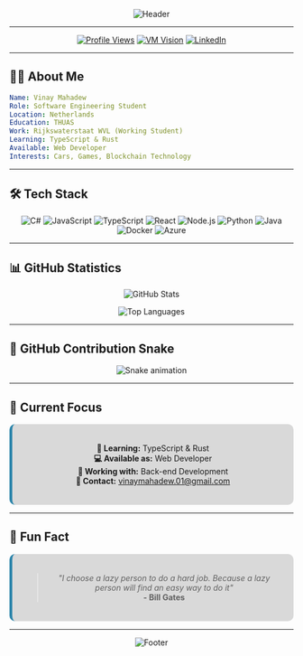 <div align="center">

![Header](https://capsule-render.vercel.app/api?type=waving&color=gradient&height=100&section=header&text=Vinay%20Mahadew&fontSize=40&fontAlignY=40&desc=Software%20Engineering%20Student%20at%20THUAS&descAlignY=55&descAlign=50)

</div>

---

<div align="center">

[![Profile Views](https://komarev.com/ghpvc/?username=vimah&label=Profile%20views&color=0e75b6&style=flat-square)](https://github.com/vimah)
[![VM Vision](https://img.shields.io/badge/🌐%20VM%20Vision-Website-2E86AB?style=flat-square&logo=web&logoColor=white)](https://vmvision.nl/)
[![LinkedIn](https://img.shields.io/badge/💼%20LinkedIn-Connect-0077B5?style=flat-square&logo=linkedin&logoColor=white)](https://www.linkedin.com/in/vinay-mh)

</div>

---

## 👨‍💻 About Me

```yaml
Name: Vinay Mahadew
Role: Software Engineering Student
Location: Netherlands
Education: THUAS
Work: Rijkswaterstaat WVL (Working Student)
Learning: TypeScript & Rust
Available: Web Developer
Interests: Cars, Games, Blockchain Technology
```

---

## 🛠️ Tech Stack

<div align="center">

![C#](https://img.shields.io/badge/C%23-239120?style=flat-square&logo=c-sharp&logoColor=white)
![JavaScript](https://img.shields.io/badge/JavaScript-F7DF1E?style=flat-square&logo=javascript&logoColor=black)
![TypeScript](https://img.shields.io/badge/TypeScript-007ACC?style=flat-square&logo=typescript&logoColor=white)
![React](https://img.shields.io/badge/React-20232A?style=flat-square&logo=react&logoColor=61DAFB)
![Node.js](https://img.shields.io/badge/Node.js-43853D?style=flat-square&logo=node.js&logoColor=white)
![Python](https://img.shields.io/badge/Python-3776AB?style=flat-square&logo=python&logoColor=white)
![Java](https://img.shields.io/badge/Java-ED8B00?style=flat-square&logo=java&logoColor=white)
![Docker](https://img.shields.io/badge/Docker-2496ED?style=flat-square&logo=docker&logoColor=white)
![Azure](https://img.shields.io/badge/Microsoft%20Azure-0078D4?style=flat-square&logo=microsoft-azure&logoColor=white)

</div>

---

## 📊 GitHub Statistics

<div align="center">

![GitHub Stats](https://github-readme-stats.vercel.app/api?username=vimah&show_icons=true&theme=default&hide_border=true&bg_color=d9d9d9&title_color=2E86AB&text_color=333333&icon_color=2E86AB)

![Top Languages](https://github-readme-stats.vercel.app/api/top-langs/?username=vimah&layout=compact&theme=default&hide_border=true&bg_color=d9d9d9&title_color=2E86AB&text_color=333333)

</div>

---

## 🐍 GitHub Contribution Snake

<div align="center">

![Snake animation](https://github.com/vimah/vimah/blob/output/github-contribution-grid-snake.svg)

</div>

---

## 🎯 Current Focus

<div align="center" style="background-color: #d9d9d9; padding: 20px; border-radius: 10px; border-left: 5px solid #2E86AB;">

**🌱 Learning:** TypeScript & Rust  
**💻 Available as:** Web Developer  
**🔧 Working with:** Back-end Development  
**📧 Contact:** vinaymahadew.01@gmail.com  

</div>

---

## 🎲 Fun Fact

<div align="center" style="background-color: #d9d9d9; padding: 20px; border-radius: 10px; border-left: 5px solid #2E86AB;">

> *"I choose a lazy person to do a hard job. Because a lazy person will find an easy way to do it"*  
> **- Bill Gates**

</div>

---

<div align="center">

![Footer](https://capsule-render.vercel.app/api?type=waving&color=gradient&height=100&section=footer)

</div>